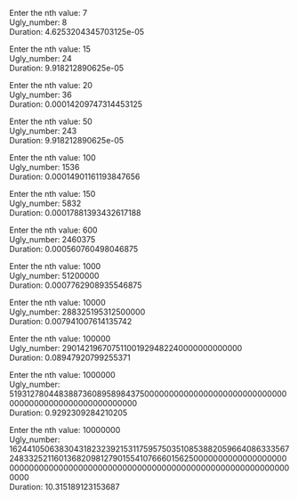 Enter the nth value: 7  
Ugly_number: 8  
Duration: 4.6253204345703125e-05

Enter the nth value: 15  
Ugly_number: 24  
Duration: 9.918212890625e-05

Enter the nth value: 20  
Ugly_number: 36  
Duration: 0.00014209747314453125

Enter the nth value: 50  
Ugly_number: 243  
Duration: 9.918212890625e-05

Enter the nth value: 100  
Ugly_number: 1536  
Duration: 0.00014901161193847656

Enter the nth value: 150  
Ugly_number: 5832  
Duration: 0.00017881393432617188

Enter the nth value: 600  
Ugly_number: 2460375  
Duration: 0.000560760498046875

Enter the nth value: 1000  
Ugly_number: 51200000  
Duration: 0.0007762908935546875

Enter the nth value: 10000  
Ugly_number: 288325195312500000  
Duration: 0.007941007614135742

Enter the nth value: 100000  
Ugly_number: 290142196707511001929482240000000000000  
Duration: 0.08947920799255371

Enter the nth value: 1000000  
Ugly_number: 519312780448388736089589843750000000000000000000000000000000000000000000000000000000  
Duration: 0.9292309284210205

Enter the nth value: 10000000  
Ugly_number: 16244105063830431823239215311759575035108538820596640863335672483325211601368209812790155410766601562500000000000000000000000000000000000000000000000000000000000000000000000000000000  
Duration: 10.315189123153687
